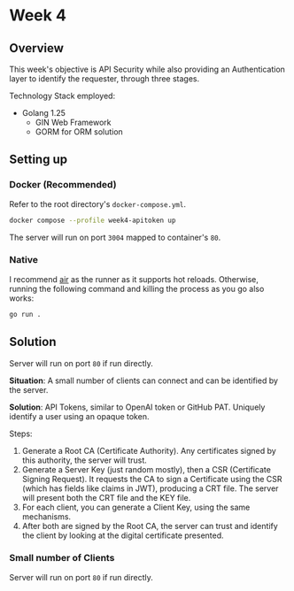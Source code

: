 # Week 4

## Overview

This week's objective is API Security while also providing an Authentication
layer to identify the requester, through three stages.

Technology Stack employed:

- Golang 1.25
  - GIN Web Framework
  - GORM for ORM solution

## Setting up

### Docker (Recommended)

Refer to the root directory's `docker-compose.yml`.

```bash
docker compose --profile week4-apitoken up
```

The server will run on port `3004` mapped to container's `80`.

### Native

I recommend [air](https://github.com/air-verse/air) as the runner as it supports
hot reloads. Otherwise, running the following command and killing the process as
you go also works:

```bash
go run .
```

## Solution

Server will run on port `80` if run directly.

**Situation**: A small number of clients can connect and can be identified by
the server.

**Solution**: API Tokens, similar to OpenAI token or GitHub PAT. Uniquely
identify a user using an opaque token.

Steps:

1. Generate a Root CA (Certificate Authority). Any certificates signed by this
   authority, the server will trust.
2. Generate a Server Key (just random mostly), then a CSR (Certificate Signing
   Request). It requests the CA to sign a Certificate using the CSR (which has
   fields like claims in JWT), producing a CRT file. The server will present
   both the CRT file and the KEY file.
3. For each client, you can generate a Client Key, using the same mechanisms.
4. After both are signed by the Root CA, the server can trust and identify the
   client by looking at the digital certificate presented.

### Small number of Clients

Server will run on port `80` if run directly.
